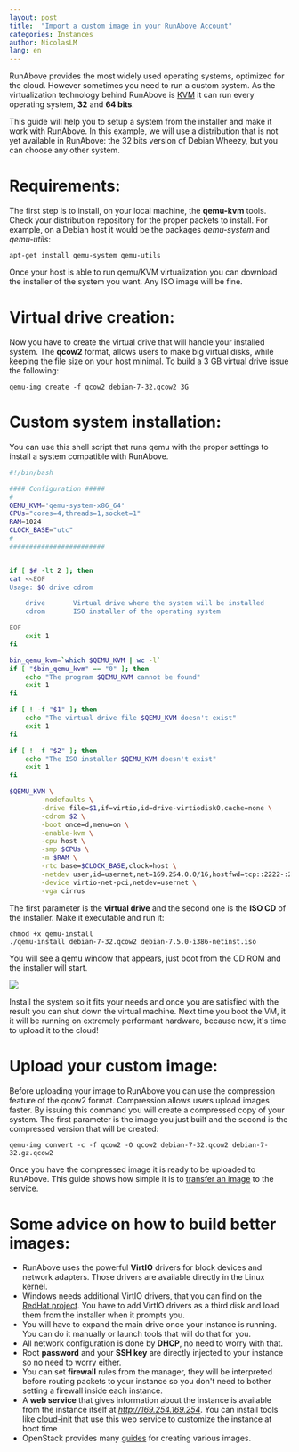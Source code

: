 ```yaml
---
layout: post
title:  "Import a custom image in your RunAbove Account"
categories: Instances
author: NicolasLM
lang: en
---
```


RunAbove provides the most widely used operating systems, optimized for the cloud. However sometimes you need to run a custom system. As the virtualization technology behind RunAbove is [KVM](http://en.wikipedia.org/wiki/Kernel-based_Virtual_Machine) it can run every operating system, __32__ and __64 bits__.

This guide will help you to setup a system from the installer and make it work with RunAbove. In this example, we will use a distribution that is not yet available in RunAbove: the 32 bits version of Debian Wheezy, but you can choose any other system.

# Requirements:

The first step is to install, on your local machine, the __qemu-kvm__ tools. Check your distribution repository for the proper packets to install. For example, on a Debian host it would be the packages _qemu-system_ and _qemu-utils_:

```
apt-get install qemu-system qemu-utils
```

Once your host is able to run qemu/KVM virtualization you can download the installer of the system you want. Any ISO image will be fine.

# Virtual drive creation:

Now you have to create the virtual drive that will handle your installed system. The __qcow2__ format, allows users to make big virtual disks, while keeping the file size on your host minimal. To build a 3 GB virtual drive issue the following:

```
qemu-img create -f qcow2 debian-7-32.qcow2 3G
```

# Custom system installation:

You can use this shell script that runs qemu with the proper settings to install a system compatible with RunAbove.

```bash
#!/bin/bash

#### Configuration #####
#
QEMU_KVM='qemu-system-x86_64'
CPUs="cores=4,threads=1,socket=1"
RAM=1024
CLOCK_BASE="utc"
#
########################


if [ $# -lt 2 ]; then
cat <<EOF
Usage: $0 drive cdrom

    drive       Virtual drive where the system will be installed
    cdrom       ISO installer of the operating system

EOF
    exit 1
fi

bin_qemu_kvm=`which $QEMU_KVM | wc -l`
if [ "$bin_qemu_kvm" == "0" ]; then
    echo "The program $QEMU_KVM cannot be found"
    exit 1
fi

if [ ! -f "$1" ]; then
    echo "The virtual drive file $QEMU_KVM doesn't exist"
    exit 1
fi

if [ ! -f "$2" ]; then
    echo "The ISO installer $QEMU_KVM doesn't exist"
    exit 1
fi

$QEMU_KVM \
        -nodefaults \
        -drive file=$1,if=virtio,id=drive-virtiodisk0,cache=none \
        -cdrom $2 \
        -boot once=d,menu=on \
        -enable-kvm \
        -cpu host \
        -smp $CPUs \
        -m $RAM \
        -rtc base=$CLOCK_BASE,clock=host \
        -netdev user,id=usernet,net=169.254.0.0/16,hostfwd=tcp::2222-:22,hostfwd=tcp::8080-:80 \
        -device virtio-net-pci,netdev=usernet \
        -vga cirrus
```

The first parameter is the __virtual drive__ and the second one is the __ISO CD__ of the installer. Make it executable and run it:

```
chmod +x qemu-install
./qemu-install debian-7-32.qcow2 debian-7.5.0-i386-netinst.iso
```

You will see a qemu window that appears, just boot from the CD ROM and the installer will start.

![](https://community.runabove.com/public/files/pas7T1ySk1kRGCGFUukf.png)

Install the system so it fits your needs and once you are satisfied with the result you can shut down the virtual machine. Next time you boot the VM, it it will be running on extremely performant hardware, because now, it's time to upload it to the cloud!

# Upload your custom image:
Before uploading your image to RunAbove you can use the compression feature of the qcow2 format. Compression allows users upload images faster. By issuing this command you will create a compressed copy of your system. The first parameter is the image you just built and the second is the compressed version that will be created:

```
qemu-img convert -c -f qcow2 -O qcow2 debian-7-32.qcow2 debian-7-32.gz.qcow2
```

Once you have the compressed image it is ready to be uploaded to RunAbove. This guide shows how simple it is to [transfer an image](/kb/en/instances/import-a-custom-image-in-your-runabove-account.html) to the service.

# Some advice on how to build better images:

 * RunAbove uses the powerful __VirtIO__ drivers for block devices and network adapters. Those drivers are available directly in the Linux kernel.
 * Windows needs additional VirtIO drivers, that you can find on the [RedHat project](http://alt.fedoraproject.org/pub/alt/virtio-win/stable/).  You have to add VirtIO drivers as a third disk and load them from the installer when it prompts you.
 * You will have to expand the main drive once your instance is running. You can do it manually or launch tools that will do that for you.
 * All network configuration is done by __DHCP__, no need to worry with that.
 * Root __password__ and your __SSH key__ are directly injected to your instance so no need to worry either.
 * You can set __firewall__ rules from the manager, they will be interpreted before routing packets to your instance so you don't need to bother setting a firewall inside each instance.
 * A __web service__ that gives information about the instance is available from the instance itself at _http://169.254.169.254_. You can install tools like [cloud-init](https://help.ubuntu.com/community/CloudInit) that use this web service to customize the instance at boot time
 * OpenStack provides many [guides](http://docs.openstack.org/image-guide/content/ch_introduction.html) for creating various images.
